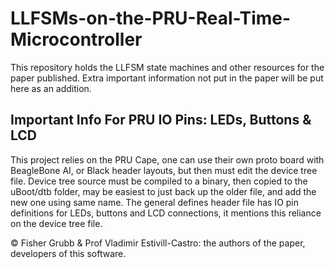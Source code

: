 # LLFSMs-on-the-PRU-Real-Time-Microcontroller

This repository holds the LLFSM state machines and other resources for the paper published.
Extra important information not put in the paper will be put here as an addition.

## Important Info For PRU IO Pins: LEDs, Buttons & LCD
This project relies on the PRU Cape, one can use their own proto board with BeagleBone AI, or Black header layouts, but then must edit the device tree file.
Device tree source must be compiled to a binary, then copied to the uBoot/dtb folder, may be easiest to just back up the older file, and add the new one using same name.
The general defines header file has IO pin definitions for LEDs, buttons and LCD connections, it mentions this reliance on the device tree file.

&copy; Fisher Grubb & Prof Vladimir Estivill-Castro: the authors of the paper, developers of this software.
